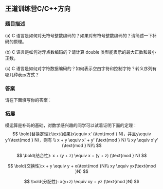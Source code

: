 ## 王道训练营C/C++方向

### 题目描述

(a) C 语言是如何对无符号整数编码的？如果对有符号整数编码的？请简述一下补码的原理。

(b) C 语言是如何对浮点数编码的？请计算 double 类型能表示的最大正数和最小正数。

(c)  C 语言是如何对字符数据编码的？如何表示空白字符和控制字符？转义序列有哪几种表示方式？



### 答案

请在下面填写你的答案：



### 拓展

模运算是补码的基础，对数学感兴趣的同学可以试着证明下面的定理：
$$
\bold{替换定理}:\text{如果}x\equiv x' (\text{mod } N)，并且y\equiv y'(\text{mod } N)，则有 \\
x + y \equiv x' + y' (\text{mod } N) \\
xy \equiv x'y' (\text{mod } N)\\
$$

$$
\bold{结合性}: x + (y + z) \equiv x + (y + z) (\text{mod } N)
$$

$$
\bold{交换性}:x + y \equiv y + x(\text{mod }N)\\
xy \equiv yx(\text{mod }N)
$$

$$
\bold{分配性}: x(y+z) \equiv xy + yz (\text{mod }N)
$$













### 





